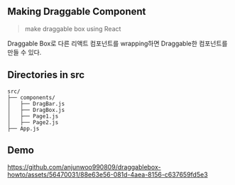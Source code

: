 ## Making Draggable Component

> make draggable box using React

Draggable Box로 다른 리액트 컴포넌트를 wrapping하면
Draggable한 컴포넌트를 만들 수 있다.

## Directories in src
```
src/
├── components/
│   ├── DragBar.js
│   ├── DragBox.js
│   ├── Page1.js
│   ├── Page2.js
├── App.js
```

## Demo

https://github.com/anjunwoo990809/draggablebox-howto/assets/56470031/88e63e56-081d-4aea-8156-c637659fd5e3

